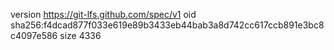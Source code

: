 version https://git-lfs.github.com/spec/v1
oid sha256:f4dcad877f033e619e89b3433eb44bab3a8d742cc617ccb891e3bc8c4097e586
size 4336
